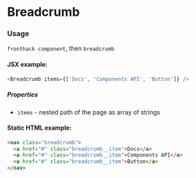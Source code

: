 # Breadcrumb

### Usage

`fronthack component`, then `breadcrumb`

#### JSX example:

```js
<Breadcrumb items={['Docs', 'Components API', 'Button']} />
```

##### Properties

* `items` - nested path of the page as array of strings


#### Static HTML example:

```html
<nav class="breadcrumb">
  <a href="#" class="breadcrumb__item">Docs</a>
  <a href="#" class="breadcrumb__item">Components API</a>
  <a href="#" class="breadcrumb__item">Button</a>
</nav>
```